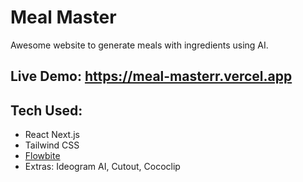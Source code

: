# Meal Master
Awesome website to generate meals with ingredients using AI.

## Live Demo: https://meal-masterr.vercel.app

## Tech Used:
- React Next.js
- Tailwind CSS
- [Flowbite](https://flowbite.com/docs/getting-started/next-js/)
- Extras: Ideogram AI, Cutout, Cococlip
